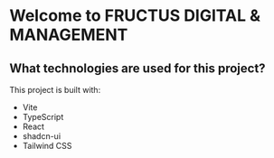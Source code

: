 # Welcome to FRUCTUS DIGITAL & MANAGEMENT


## What technologies are used for this project?

This project is built with:

- Vite
- TypeScript
- React
- shadcn-ui
- Tailwind CSS

